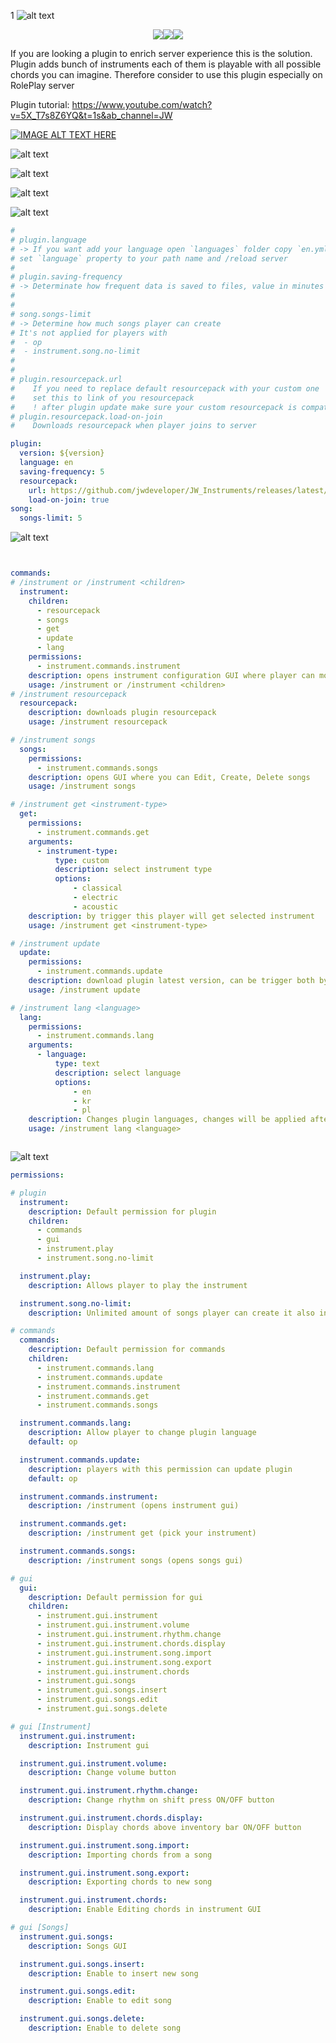 1
![alt text](https://raw.githubusercontent.com/jwdeveloper/JW_Instruments/master/resources/plugin_baner.jpg)

<p align="center">
<a href="https://discord.gg/2hu6fPPeF7"><img src="https://raw.githubusercontent.com/jwdeveloper/SpigotFluentAPI/master/resources/social-media/discord.png"  /></a><a href="https://github.com/jwdeveloper/JW_Instruments"><img src="https://raw.githubusercontent.com/jwdeveloper/SpigotFluentAPI/master/resources/social-media/github.png"  /></a><a href="https://www.spigotmc.org/members/jacekwoln.869774/"><img src="https://raw.githubusercontent.com/jwdeveloper/SpigotFluentAPI/master/resources/social-media/spigot.png"  /></a></p>

If you are looking a plugin to enrich server experience this is the solution. Plugin adds bunch of instruments each of them is playable with all possible chords you can imagine. Therefore consider to use this plugin especially on RolePlay server

Plugin tutorial: https://www.youtube.com/watch?v=5X_T7s8Z6YQ&t=1s&ab_channel=JW

[![IMAGE ALT TEXT HERE](https://img.youtube.com/vi/5X_T7s8Z6YQ/0.jpg)](https://www.youtube.com/watch?v=5X_T7s8Z6YQ&t=1s&ab_channel=JW)


![alt text](https://raw.githubusercontent.com/jwdeveloper/JW_Instruments/master/resources/guitars.gif)


![alt text](https://raw.githubusercontent.com/jwdeveloper/JW_Instruments/master/resources/chords.gif)


![alt text](https://raw.githubusercontent.com/jwdeveloper/JW_Instruments/master/resources/chordchange.gif)


![alt text](https://raw.githubusercontent.com/jwdeveloper/SpigotFluentAPI/master/resources/banners/configuration.png)

``` yaml
#
# plugin.language
# -> If you want add your language open `languages` folder copy `en.yml` call it as you want 
# set `language` property to your path name and /reload server 
#
# plugin.saving-frequency
# -> Determinate how frequent data is saved to files, value in minutes
#
#
# song.songs-limit
# -> Determine how much songs player can create 
# It's not applied for players with 
#  - op 
#  - instrument.song.no-limit 
#
#
# plugin.resourcepack.url
#    If you need to replace default resourcepack with your custom one
#    set this to link of you resourcepack
#    ! after plugin update make sure your custom resourcepack is compatible !
# plugin.resourcepack.load-on-join
#    Downloads resourcepack when player joins to server

plugin:
  version: ${version}
  language: en
  saving-frequency: 5
  resourcepack:
    url: https://github.com/jwdeveloper/JW_Instruments/releases/latest/download/instrumentpack.rar
    load-on-join: true
song:
  songs-limit: 5

```

![alt text](https://raw.githubusercontent.com/jwdeveloper/SpigotFluentAPI/master/resources/banners/commands.png)

``` yaml


commands: 
# /instrument or /instrument <children>
  instrument: 
    children: 
      - resourcepack
      - songs
      - get
      - update
      - lang
    permissions: 
      - instrument.commands.instrument
    description: opens instrument configuration GUI where player can modify behaviour currently using
    usage: /instrument or /instrument <children>
# /instrument resourcepack
  resourcepack: 
    description: downloads plugin resourcepack
    usage: /instrument resourcepack

# /instrument songs
  songs: 
    permissions: 
      - instrument.commands.songs
    description: opens GUI where you can Edit, Create, Delete songs
    usage: /instrument songs

# /instrument get <instrument-type>
  get: 
    permissions: 
      - instrument.commands.get
    arguments: 
      - instrument-type:
          type: custom
          description: select instrument type
          options: 
              - classical
              - electric
              - acoustic
    description: by trigger this player will get selected instrument
    usage: /instrument get <instrument-type>

# /instrument update
  update: 
    permissions: 
      - instrument.commands.update
    description: download plugin latest version, can be trigger both by player or console
    usage: /instrument update

# /instrument lang <language>
  lang: 
    permissions: 
      - instrument.commands.lang
    arguments: 
      - language:
          type: text
          description: select language
          options: 
              - en
              - kr
              - pl
    description: Changes plugin languages, changes will be applied after server reload. Change be use both be player or console
    usage: /instrument lang <language>



```

![alt text](https://raw.githubusercontent.com/jwdeveloper/SpigotFluentAPI/master/resources/banners/permissions.png)

``` yaml
permissions: 

# plugin
  instrument: 
    description: Default permission for plugin
    children: 
      - commands
      - gui
      - instrument.play
      - instrument.song.no-limit

  instrument.play: 
    description: Allows player to play the instrument

  instrument.song.no-limit: 
    description: Unlimited amount of songs player can create it also includes [song export]

# commands
  commands: 
    description: Default permission for commands
    children: 
      - instrument.commands.lang
      - instrument.commands.update
      - instrument.commands.instrument
      - instrument.commands.get
      - instrument.commands.songs

  instrument.commands.lang: 
    description: Allow player to change plugin language
    default: op

  instrument.commands.update: 
    description: players with this permission can update plugin
    default: op

  instrument.commands.instrument: 
    description: /instrument (opens instrument gui)

  instrument.commands.get: 
    description: /instrument get (pick your instrument)

  instrument.commands.songs: 
    description: /instrument songs (opens songs gui)

# gui
  gui: 
    description: Default permission for gui
    children: 
      - instrument.gui.instrument
      - instrument.gui.instrument.volume
      - instrument.gui.instrument.rhythm.change
      - instrument.gui.instrument.chords.display
      - instrument.gui.instrument.song.import
      - instrument.gui.instrument.song.export
      - instrument.gui.instrument.chords
      - instrument.gui.songs
      - instrument.gui.songs.insert
      - instrument.gui.songs.edit
      - instrument.gui.songs.delete

# gui [Instrument]
  instrument.gui.instrument: 
    description: Instrument gui

  instrument.gui.instrument.volume: 
    description: Change volume button

  instrument.gui.instrument.rhythm.change: 
    description: Change rhythm on shift press ON/OFF button

  instrument.gui.instrument.chords.display: 
    description: Display chords above inventory bar ON/OFF button

  instrument.gui.instrument.song.import: 
    description: Importing chords from a song

  instrument.gui.instrument.song.export: 
    description: Exporting chords to new song

  instrument.gui.instrument.chords: 
    description: Enable Editing chords in instrument GUI

# gui [Songs]
  instrument.gui.songs: 
    description: Songs GUI

  instrument.gui.songs.insert: 
    description: Enable to insert new song

  instrument.gui.songs.edit: 
    description: Enable to edit song

  instrument.gui.songs.delete: 
    description: Enable to delete song


```
